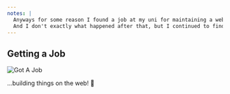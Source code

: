 ```yaml
---
notes: |
  Anyways for some reason I found a job at my uni for maintaining a website after I mentioned my first experience of HTML on my resume.
  And I don't exactly what happened after that, but I continued to find more jobs like these even after uni and just kept learning...and learning and learning....and...(meeting people).
---
```


## Getting a Job

![Got A Job](/assets/images/job.gif) <!-- .element: class="round-portrait" style="width: 15em;"-->

...building things on the web! 🎉 <!-- .element: class="fragment fade-up" -->
